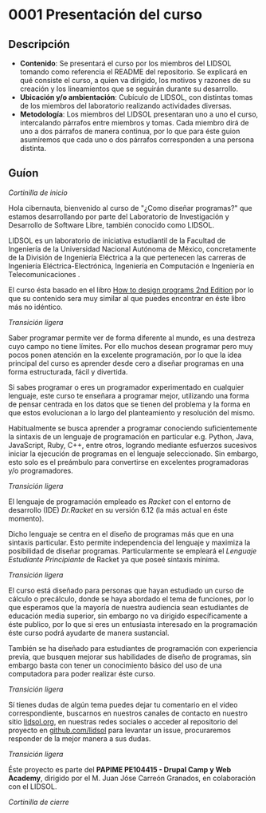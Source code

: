 # 0001 Presentación del curso

## Descripción

- **Contenido**: Se presentará el curso por los miembros del LIDSOL tomando como referencia el README del repositorio. Se explicará en qué consiste el curso, a quien va dirigido, los motivos y razones de su creación y los lineamientos que se seguirán durante su desarrollo.
- **Ubicación y/o ambientación**: Cubículo de LIDSOL, con distintas tomas de los miembros del laboratorio realizando actividades diversas.
- **Metodología**: Los miembros del LIDSOL presentaran uno a uno el curso, intercalando párrafos entre miembros y tomas. Cada miembro dirá de uno a dos párrafos de manera continua, por lo que para éste guion asumiremos que cada uno o dos párrafos corresponden a una persona distinta.

## Guíon

*Cortinilla de inicio*

Hola cibernauta, bienvenido al curso de "¿Como diseñar programas?" que estamos desarrollando por parte del Laboratorio de Investigación y Desarrollo de Software Libre, también conocido como LIDSOL.

LIDSOL es un laboratorio de iniciativa estudiantil de la Facultad de Ingeniería de la Universidad Nacional Autónoma de México, concretamente de la División de Ingeniería Eléctrica a la que pertenecen las carreras de Ingeniería Eléctrica-Electrónica, Ingeniería en Computación e Ingeniería en Telecomunicaciones .

El curso ésta basado en el libro [How to design programs 2nd Edition](http://www.ccs.neu.edu/home/matthias/HtDP2e/index.html) por lo que su contenido sera muy similar al que puedes encontrar en éste libro más no idéntico.

*Transición ligera*

Saber programar permite ver de forma diferente al mundo, es una destreza cuyo campo no tiene límites. Por ello muchos desean programar pero muy pocos ponen atención en la excelente programación, por lo que la idea principal del curso es aprender desde cero a diseñar programas en una forma estructurada, fácil y divertida.

Si sabes programar o eres un programador experimentado en cualquier lenguaje, este curso te enseñara a programar mejor, utilizando una forma de pensar centrada en los datos que se tienen del problema y la forma en que estos evolucionan a lo largo del planteamiento y resolución del mismo.

Habitualmente se busca aprender a programar conociendo suficientemente la sintaxis de un lenguaje de programación en particular e.g. Python, Java, JavaScript, Ruby, C++, entre otros, logrando mediante esfuerzos sucesivos iniciar la ejecución de programas en el lenguaje seleccionado. Sin embargo, esto solo es el preámbulo para convertirse en excelentes programadoras y/o programadores.

*Transición ligera*

El lenguaje de programación empleado es _Racket_ con el entorno de desarrollo (IDE) _Dr.Racket_ en su versión 6.12 (la más actual en éste momento).

Dicho lenguaje se  centra en el diseño de programas más que en una sintaxis particular. Esto permite independencia del lenguaje y maximiza la posibilidad de diseñar programas. Particularmente se empleará el _Lenguaje Estudiante Principiante_ de Racket ya que poseé sintaxis mínima.

*Transición ligera*

El curso está diseñado para personas que hayan estudiado un curso de cálculo o precálculo, donde se haya abordado el tema de funciones, por lo que esperamos que la mayoría de nuestra audiencia sean estudiantes de educación media superior, sin embargo no va dirigido específicamente a éste publico, por lo que si eres un entusiasta interesado en la programación éste curso podrá ayudarte de manera sustancial.

También se ha diseñado para estudiantes de programación con experiencia previa, que busquen mejorar sus habilidades de diseño de programas, sin embargo basta con tener un conocimiento básico del uso de una computadora para poder realizar éste curso.

*Transición ligera*

Sí tienes dudas de algún tema puedes dejar tu comentario en el video correspondiente, buscarnos en nuestros canales de contacto en nuestro sitio [lidsol.org](https://lidsol.org), en nuestras redes sociales o acceder al repositorio del proyecto en [github.com/lidsol](github.com/lidsol) para levantar un issue, procuraremos responder de la mejor manera a sus dudas.

*Transición ligera*

Éste proyecto es parte del **PAPIME PE104415 - Drupal Camp y Web Academy**, dirigido por el M. Juan Jóse Carreón Granados, en colaboración con el LIDSOL.

*Cortinilla de cierre*
